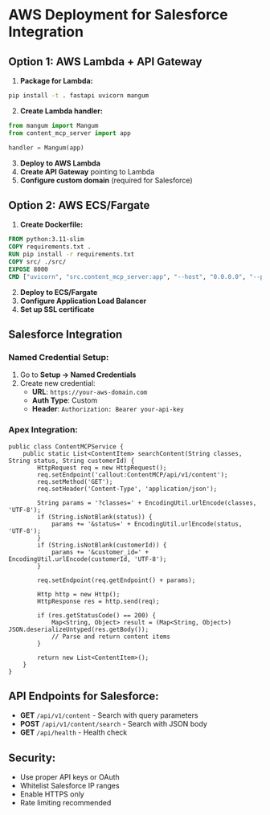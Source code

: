 # AWS Deployment for Salesforce Integration

## Option 1: AWS Lambda + API Gateway

1. **Package for Lambda:**
```bash
pip install -t . fastapi uvicorn mangum
```

2. **Create Lambda handler:**
```python
from mangum import Mangum
from content_mcp_server import app

handler = Mangum(app)
```

3. **Deploy to AWS Lambda**
4. **Create API Gateway** pointing to Lambda
5. **Configure custom domain** (required for Salesforce)

## Option 2: AWS ECS/Fargate

1. **Create Dockerfile:**
```dockerfile
FROM python:3.11-slim
COPY requirements.txt .
RUN pip install -r requirements.txt
COPY src/ ./src/
EXPOSE 8000
CMD ["uvicorn", "src.content_mcp_server:app", "--host", "0.0.0.0", "--port", "8000"]
```

2. **Deploy to ECS/Fargate**
3. **Configure Application Load Balancer**
4. **Set up SSL certificate**

## Salesforce Integration

### Named Credential Setup:
1. Go to **Setup → Named Credentials**
2. Create new credential:
   - **URL**: `https://your-aws-domain.com`
   - **Auth Type**: Custom
   - **Header**: `Authorization: Bearer your-api-key`

### Apex Integration:
```apex
public class ContentMCPService {
    public static List<ContentItem> searchContent(String classes, String status, String customerId) {
        HttpRequest req = new HttpRequest();
        req.setEndpoint('callout:ContentMCP/api/v1/content');
        req.setMethod('GET');
        req.setHeader('Content-Type', 'application/json');
        
        String params = '?classes=' + EncodingUtil.urlEncode(classes, 'UTF-8');
        if (String.isNotBlank(status)) {
            params += '&status=' + EncodingUtil.urlEncode(status, 'UTF-8');
        }
        if (String.isNotBlank(customerId)) {
            params += '&customer_id=' + EncodingUtil.urlEncode(customerId, 'UTF-8');
        }
        
        req.setEndpoint(req.getEndpoint() + params);
        
        Http http = new Http();
        HttpResponse res = http.send(req);
        
        if (res.getStatusCode() == 200) {
            Map<String, Object> result = (Map<String, Object>) JSON.deserializeUntyped(res.getBody());
            // Parse and return content items
        }
        
        return new List<ContentItem>();
    }
}
```

## API Endpoints for Salesforce:

- **GET** `/api/v1/content` - Search with query parameters
- **POST** `/api/v1/content/search` - Search with JSON body
- **GET** `/api/health` - Health check

## Security:
- Use proper API keys or OAuth
- Whitelist Salesforce IP ranges
- Enable HTTPS only
- Rate limiting recommended
